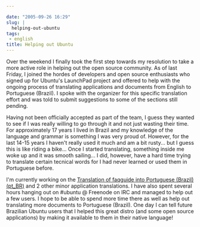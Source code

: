```yaml
---

date: "2005-09-26 16:29"
slug: |
  helping-out-ubuntu
tags:
 - english
title: Helping out Ubuntu
---
```


Over the weekend I finally took the first step towards my resolution to
take a more active role in helping out the open source community. As of
last Friday, I joined the hordes of developers and open source
enthusiasts who signed up for Ubuntu's LaunchPad project and offered to
help with the ongoing process of translating applications and documents
from English to Portuguese (Brazil). I spoke with the organizer for this
specific translation effort and was told to submit suggestions to some
of the sections still pending.

Having not been officially accepted as part of the team, I guess they
wanted to see if I was really willing to go through it and not just
wasting their time. For approximately 17 years I lived in Brazil and my
knowledge of the language and grammar is something I was very proud of.
However, for the last 14-15 years I haven't really used it much and am a
bit rusty... but I guess this is like riding a bike... Once I started
translating, something inside me woke up and it was smooth sailing... I
did, however, have a hard time trying to translate certain tecnical
words for I had never learned or used them in Portuguese before.

I'm currently working on the [Translation of faqguide into Portuguese
(Brazil)
(pt_BR)](https://launchpad.net/distros/ubuntu/breezy/+sources/ubuntu-docs/+pots/faqguide/pt_BR)
and 2 other minor application translations. I have also spent several
hours hanging out on \#ubuntu @ Freenode on IRC and managed to help out
a few users. I hope to be able to spend more time there as well as help
out translating more documents to Portuguese (Brazil). One day I can
tell future Brazilian Ubuntu users that I helped this great distro (and
some open source applications) by making it available to them in their
native language!
